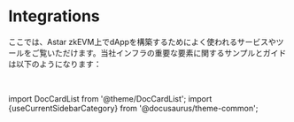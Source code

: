 # Integrations

ここでは、Astar zkEVM上でdAppを構築するためによく使われるサービスやツールをご覧いただけます。当社インフラの重要な要素に関するサンプルとガイドは以下のようになります：

<br/>

import DocCardList from '@theme/DocCardList';
import {useCurrentSidebarCategory} from '@docusaurus/theme-common';

<DocCardList items={useCurrentSidebarCategory().items}/>
